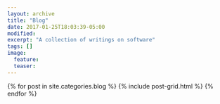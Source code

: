 ```yaml
---
layout: archive
title: "Blog"
date: 2017-01-25T18:03:39-05:00
modified:
excerpt: "A collection of writings on software"
tags: []
image:
  feature:
  teaser:
---
```


<div class="tiles">
{% for post in site.categories.blog %}
  {% include post-grid.html %}
{% endfor %}
</div><!-- /.tiles -->